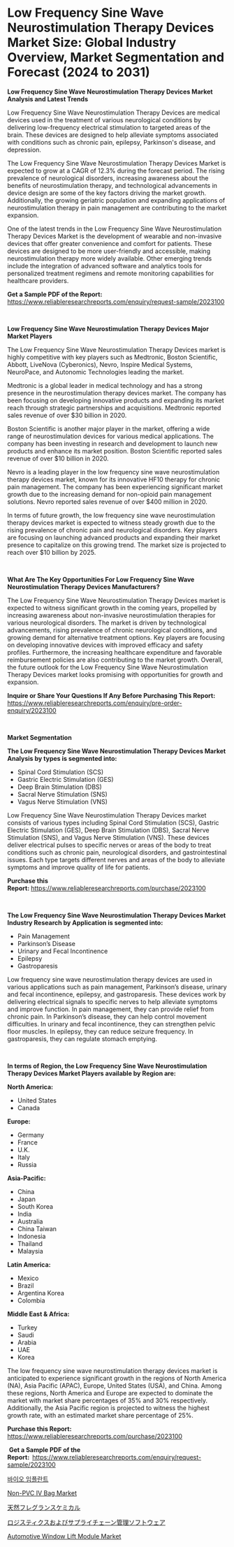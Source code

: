 <p><h1>Low Frequency Sine Wave Neurostimulation Therapy Devices Market Size: Global Industry Overview, Market Segmentation and Forecast (2024 to 2031)</h1></p><p><strong>Low Frequency Sine Wave Neurostimulation Therapy Devices Market Analysis and Latest Trends</strong></p>
<p><p>Low Frequency Sine Wave Neurostimulation Therapy Devices are medical devices used in the treatment of various neurological conditions by delivering low-frequency electrical stimulation to targeted areas of the brain. These devices are designed to help alleviate symptoms associated with conditions such as chronic pain, epilepsy, Parkinson's disease, and depression.</p><p>The Low Frequency Sine Wave Neurostimulation Therapy Devices Market is expected to grow at a CAGR of 12.3% during the forecast period. The rising prevalence of neurological disorders, increasing awareness about the benefits of neurostimulation therapy, and technological advancements in device design are some of the key factors driving the market growth. Additionally, the growing geriatric population and expanding applications of neurostimulation therapy in pain management are contributing to the market expansion.</p><p>One of the latest trends in the Low Frequency Sine Wave Neurostimulation Therapy Devices Market is the development of wearable and non-invasive devices that offer greater convenience and comfort for patients. These devices are designed to be more user-friendly and accessible, making neurostimulation therapy more widely available. Other emerging trends include the integration of advanced software and analytics tools for personalized treatment regimens and remote monitoring capabilities for healthcare providers.</p></p>
<p><strong>Get a Sample PDF of the Report:&nbsp;</strong> <a href="https://www.reliableresearchreports.com/enquiry/request-sample/2023100">https://www.reliableresearchreports.com/enquiry/request-sample/2023100</a></p>
<p>&nbsp;</p>
<p><strong>Low Frequency Sine Wave Neurostimulation Therapy Devices Major Market Players</strong></p>
<p><p>The Low Frequency Sine Wave Neurostimulation Therapy Devices market is highly competitive with key players such as Medtronic, Boston Scientific, Abbott, LiveNova (Cyberonics), Nevro, Inspire Medical Systems, NeuroPace, and Autonomic Technologies leading the market.</p><p>Medtronic is a global leader in medical technology and has a strong presence in the neurostimulation therapy devices market. The company has been focusing on developing innovative products and expanding its market reach through strategic partnerships and acquisitions. Medtronic reported sales revenue of over $30 billion in 2020.</p><p>Boston Scientific is another major player in the market, offering a wide range of neurostimulation devices for various medical applications. The company has been investing in research and development to launch new products and enhance its market position. Boston Scientific reported sales revenue of over $10 billion in 2020.</p><p>Nevro is a leading player in the low frequency sine wave neurostimulation therapy devices market, known for its innovative HF10 therapy for chronic pain management. The company has been experiencing significant market growth due to the increasing demand for non-opioid pain management solutions. Nevro reported sales revenue of over $400 million in 2020.</p><p>In terms of future growth, the low frequency sine wave neurostimulation therapy devices market is expected to witness steady growth due to the rising prevalence of chronic pain and neurological disorders. Key players are focusing on launching advanced products and expanding their market presence to capitalize on this growing trend. The market size is projected to reach over $10 billion by 2025.</p></p>
<p>&nbsp;</p>
<p><strong>What Are The Key Opportunities For Low Frequency Sine Wave Neurostimulation Therapy Devices Manufacturers?</strong></p>
<p><p>The Low Frequency Sine Wave Neurostimulation Therapy Devices market is expected to witness significant growth in the coming years, propelled by increasing awareness about non-invasive neurostimulation therapies for various neurological disorders. The market is driven by technological advancements, rising prevalence of chronic neurological conditions, and growing demand for alternative treatment options. Key players are focusing on developing innovative devices with improved efficacy and safety profiles. Furthermore, the increasing healthcare expenditure and favorable reimbursement policies are also contributing to the market growth. Overall, the future outlook for the Low Frequency Sine Wave Neurostimulation Therapy Devices market looks promising with opportunities for growth and expansion.</p></p>
<p><strong>Inquire or Share Your Questions If Any Before Purchasing This Report:</strong> <a href="https://www.reliableresearchreports.com/enquiry/pre-order-enquiry/2023100">https://www.reliableresearchreports.com/enquiry/pre-order-enquiry/2023100</a></p>
<p>&nbsp;</p>
<p><strong>Market Segmentation</strong></p>
<p><strong>The Low Frequency Sine Wave Neurostimulation Therapy Devices Market Analysis by types is segmented into:</strong></p>
<p><ul><li>Spinal Cord Stimulation (SCS)</li><li>Gastric Electric Stimulation (GES)</li><li>Deep Brain Stimulation (DBS)</li><li>Sacral Nerve Stimulation (SNS)</li><li>Vagus Nerve Stimulation (VNS)</li></ul></p>
<p><p>Low Frequency Sine Wave Neurostimulation Therapy Devices market consists of various types including Spinal Cord Stimulation (SCS), Gastric Electric Stimulation (GES), Deep Brain Stimulation (DBS), Sacral Nerve Stimulation (SNS), and Vagus Nerve Stimulation (VNS). These devices deliver electrical pulses to specific nerves or areas of the body to treat conditions such as chronic pain, neurological disorders, and gastrointestinal issues. Each type targets different nerves and areas of the body to alleviate symptoms and improve quality of life for patients.</p></p>
<p><strong>Purchase this Report:&nbsp;</strong><a href="https://www.reliableresearchreports.com/purchase/2023100">https://www.reliableresearchreports.com/purchase/2023100</a></p>
<p>&nbsp;</p>
<p><strong>The Low Frequency Sine Wave Neurostimulation Therapy Devices Market Industry Research by Application is segmented into:</strong></p>
<p><ul><li>Pain Management</li><li>Parkinson’s Disease</li><li>Urinary and Fecal Incontinence</li><li>Epilepsy</li><li>Gastroparesis</li></ul></p>
<p><p>Low frequency sine wave neurostimulation therapy devices are used in various applications such as pain management, Parkinson’s disease, urinary and fecal incontinence, epilepsy, and gastroparesis. These devices work by delivering electrical signals to specific nerves to help alleviate symptoms and improve function. In pain management, they can provide relief from chronic pain. In Parkinson’s disease, they can help control movement difficulties. In urinary and fecal incontinence, they can strengthen pelvic floor muscles. In epilepsy, they can reduce seizure frequency. In gastroparesis, they can regulate stomach emptying.</p></p>
<p>&nbsp;</p>
<p><strong>In terms of Region, the Low Frequency Sine Wave Neurostimulation Therapy Devices Market Players available by Region are:</strong></p>
<p>
    <p> <strong> North America: </strong>
        <ul>
            <li>United States</li>
            <li>Canada</li>
        </ul>
        </p> 
    <p> <strong> Europe: </strong>
        <ul>
            <li>Germany</li>
            <li>France</li>
            <li>U.K.</li>
            <li>Italy</li>
            <li>Russia</li>
        </ul>
        </p> 
    <p> <strong> Asia-Pacific: </strong>
        <ul>
            <li>China</li>
            <li>Japan</li>
            <li>South Korea</li>
            <li>India</li>
            <li>Australia</li>
            <li>China Taiwan</li>
            <li>Indonesia</li>
            <li>Thailand</li>
            <li>Malaysia</li>
        </ul>
        </p> 
    <p> <strong> Latin America: </strong>
        <ul>
            <li>Mexico</li>
            <li>Brazil</li>
            <li>Argentina Korea</li>
            <li>Colombia</li>
        </ul>
        </p> 
    <p> <strong> Middle East & Africa: </strong>
        <ul>
            <li>Turkey</li>
            <li>Saudi</li>
            <li>Arabia</li>
            <li>UAE</li>
            <li>Korea</li>
        </ul>
    </p>
    </p>
<p><p>The low frequency sine wave neurostimulation therapy devices market is anticipated to experience significant growth in the regions of North America (NA), Asia Pacific (APAC), Europe, United States (USA), and China. Among these regions, North America and Europe are expected to dominate the market with market share percentages of 35% and 30% respectively. Additionally, the Asia Pacific region is projected to witness the highest growth rate, with an estimated market share percentage of 25%.</p></p>
<p><strong>Purchase this Report: </strong><a href="https://www.reliableresearchreports.com/purchase/2023100">https://www.reliableresearchreports.com/purchase/2023100</a></p>
<p>&nbsp;<strong>Get a Sample PDF of the Report:&nbsp;&nbsp;</strong><a href="https://www.reliableresearchreports.com/enquiry/request-sample/2023100">https://www.reliableresearchreports.com/enquiry/request-sample/2023100</a></p>
<p><strong></strong></p>
<p><p><a href="https://medium.com/@elliottlenningoip9vprgu3v/%EC%83%9D%EC%B2%B4-%EC%9D%B4%EC%8B%9D%EC%8B%9C%EC%9E%A5-%EA%B2%BD%EC%9F%81-%EB%B6%84%EC%84%9D-%EC%8B%9C%EC%9E%A5-%EB%8F%99%ED%96%A5-%EB%B0%8F-2031%EB%85%84%EA%B9%8C%EC%A7%80%EC%9D%98-%EC%98%88%EC%B8%A1-0db6857ca5d4">바이오 임플란트</a></p><p><a href="https://bubble-tree-ea4.notion.site/Non-PVC-IV-Bag-Market-Share-Market-New-Trends-Analysis-Report-By-Type-By-Application-By-End-use--78a97a054d4848a3bef4949fd66d6af0">Non-PVC IV Bag Market</a></p><p><a href="https://medium.com/@kelsitorphy644/%E5%A4%A9%E7%84%B6%E3%83%95%E3%83%AC%E3%82%B0%E3%83%A9%E3%83%B3%E3%82%B9%E5%8C%96%E5%AD%A6%E8%96%AC%E5%93%81%E5%B8%82%E5%A0%B4%E3%81%AF-%E5%B8%82%E5%A0%B4%E3%82%B7%E3%82%A7%E3%82%A2-%E5%B8%82%E5%A0%B4%E3%83%88%E3%83%AC%E3%83%B3%E3%83%89-%E5%B8%82%E5%A0%B4%E6%88%90%E9%95%B7%E3%81%AB%E9%96%A2%E3%81%99%E3%82%8B%E6%83%85%E5%A0%B1%E3%82%92%E6%8F%90%E4%BE%9B%E3%81%97%E3%81%A6%E3%81%84%E3%81%BE%E3%81%99-2f157684ffe5">天然フレグランスケミカル</a></p><p><a href="https://medium.com/@js15987/%E7%89%A9%E6%B5%81%E3%81%8A%E3%82%88%E3%81%B3%E3%82%B5%E3%83%97%E3%83%A9%E3%82%A4%E3%83%81%E3%82%A7%E3%83%BC%E3%83%B3%E7%AE%A1%E7%90%86%E3%82%BD%E3%83%95%E3%83%88%E3%82%A6%E3%82%A7%E3%82%A2%E5%B8%82%E5%A0%B4-%E5%B8%82%E5%A0%B4%E3%82%B7%E3%82%A7%E3%82%A2-%E5%B8%82%E5%A0%B4%E3%83%88%E3%83%AC%E3%83%B3%E3%83%89-%E3%81%9D%E3%81%97%E3%81%A6%E5%B0%86%E6%9D%A5%E3%81%AE%E6%88%90%E9%95%B7%E3%82%92%E6%8E%A2%E3%82%8B-1293b1828c34">ロジスティクスおよびサプライチェーン管理ソフトウェア</a></p><p><a href="https://view.publitas.com/reportprime-1/automotive-window-lift-module-market-research-report-the-key-to-successful-business-strategy-forecasted-for-period-from-2024-2031/">Automotive Window Lift Module Market</a></p></p>